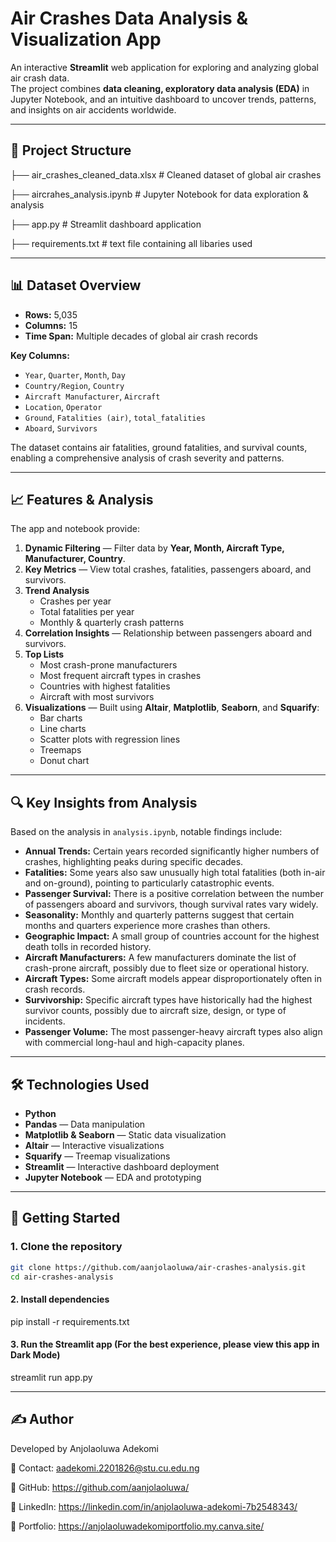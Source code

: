 # **Air Crashes Data Analysis & Visualization App**

An interactive **Streamlit** web application for exploring and analyzing global air crash data.  
The project combines **data cleaning, exploratory data analysis (EDA)** in Jupyter Notebook, and an intuitive dashboard to uncover trends, patterns, and insights on air accidents worldwide.

---

## 📂 Project Structure
├── air_crashes_cleaned_data.xlsx # Cleaned dataset of global air crashes

├── aircrahes_analysis.ipynb # Jupyter Notebook for data exploration & analysis

├── app.py # Streamlit dashboard application

├── requirements.txt # text file containing all libaries used


---

## 📊 Dataset Overview

- **Rows:** 5,035  
- **Columns:** 15  
- **Time Span:** Multiple decades of global air crash records  

**Key Columns:**
- `Year`, `Quarter`, `Month`, `Day`
- `Country/Region`, `Country`
- `Aircraft Manufacturer`, `Aircraft`
- `Location`, `Operator`
- `Ground`, `Fatalities (air)`, `total_fatalities`
- `Aboard`, `Survivors`

The dataset contains air fatalities, ground fatalities, and survival counts, enabling a comprehensive analysis of crash severity and patterns.

---

## 📈 Features & Analysis

The app and notebook provide:

1. **Dynamic Filtering** — Filter data by **Year, Month, Aircraft Type, Manufacturer, Country**.
2. **Key Metrics** — View total crashes, fatalities, passengers aboard, and survivors.
3. **Trend Analysis**  
   - Crashes per year  
   - Total fatalities per year  
   - Monthly & quarterly crash patterns
4. **Correlation Insights** — Relationship between passengers aboard and survivors.
5. **Top Lists**  
   - Most crash-prone manufacturers  
   - Most frequent aircraft types in crashes  
   - Countries with highest fatalities  
   - Aircraft with most survivors
6. **Visualizations** — Built using **Altair**, **Matplotlib**, **Seaborn**, and **Squarify**:
   - Bar charts
   - Line charts
   - Scatter plots with regression lines
   - Treemaps
   - Donut chart

---

## 🔍 Key Insights from Analysis

Based on the analysis in `analysis.ipynb`, notable findings include:

- **Annual Trends:** Certain years recorded significantly higher numbers of crashes, highlighting peaks during specific decades.
- **Fatalities:** Some years also saw unusually high total fatalities (both in-air and on-ground), pointing to particularly catastrophic events.
- **Passenger Survival:** There is a positive correlation between the number of passengers aboard and survivors, though survival rates vary widely.
- **Seasonality:** Monthly and quarterly patterns suggest that certain months and quarters experience more crashes than others.
- **Geographic Impact:** A small group of countries account for the highest death tolls in recorded history.
- **Aircraft Manufacturers:** A few manufacturers dominate the list of crash-prone aircraft, possibly due to fleet size or operational history.
- **Aircraft Types:** Some aircraft models appear disproportionately often in crash records.
- **Survivorship:** Specific aircraft types have historically had the highest survivor counts, possibly due to aircraft size, design, or type of incidents.
- **Passenger Volume:** The most passenger-heavy aircraft types also align with commercial long-haul and high-capacity planes.

---

## 🛠️ Technologies Used

- **Python**
- **Pandas** — Data manipulation  
- **Matplotlib & Seaborn** — Static data visualization  
- **Altair** — Interactive visualizations  
- **Squarify** — Treemap visualizations  
- **Streamlit** — Interactive dashboard deployment  
- **Jupyter Notebook** — EDA and prototyping

---

## 🚀 Getting Started

### 1. Clone the repository
```bash
git clone https://github.com/aanjolaoluwa/air-crashes-analysis.git
cd air-crashes-analysis
```
#### 2. Install dependencies
pip install -r requirements.txt

#### 3. Run the Streamlit app (For the best experience, please view this app in Dark Mode)
streamlit run app.py

---

## ✍️ Author

Developed by Anjolaoluwa Adekomi

📧 Contact: aadekomi.2201826@stu.cu.edu.ng

🔗 GitHub: https://github.com/aanjolaoluwa/

🔗 LinkedIn: https://linkedin.com/in/anjolaoluwa-adekomi-7b2548343/

🔗 Portfolio: https://anjolaoluwadekomiportfolio.my.canva.site/




